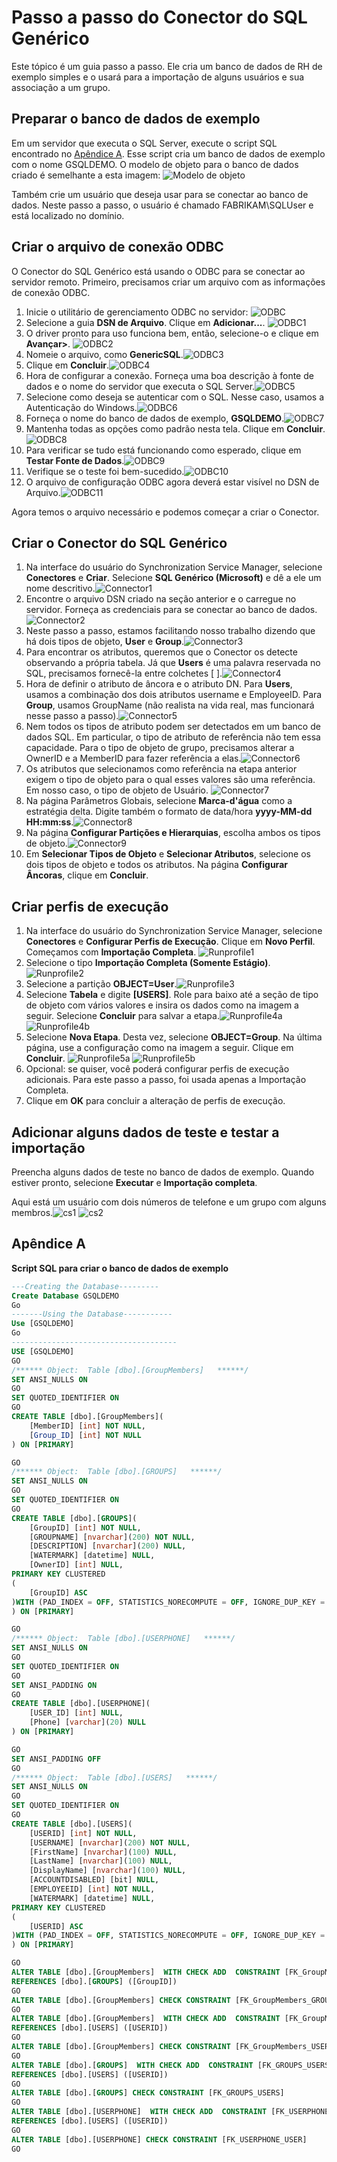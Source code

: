 <properties
   pageTitle="Passo a passo para conector SQL genérico | Microsoft Azure"
   description="Este artigo explicará um passo a passo simples do sistema de RH usando o Conector do SQL Genérico."
   services="active-directory"
   documentationCenter=""
   authors="AndKjell"
   manager="stevenpo"
   editor=""/>

<tags
   ms.service="active-directory"
   ms.workload="identity"
   ms.tgt_pltfrm="na"
   ms.devlang="na"
   ms.topic="article"
   ms.date="08/30/2016"
   ms.author="andkjell"/>

# Passo a passo do Conector do SQL Genérico
Este tópico é um guia passo a passo. Ele cria um banco de dados de RH de exemplo simples e o usará para a importação de alguns usuários e sua associação a um grupo.

## Preparar o banco de dados de exemplo
Em um servidor que executa o SQL Server, execute o script SQL encontrado no [Apêndice A](#appendix-a). Esse script cria um banco de dados de exemplo com o nome GSQLDEMO. O modelo de objeto para o banco de dados criado é semelhante a esta imagem: ![Modelo de objeto](.\media\active-directory-aadconnectsync-connector-genericsql-step-by-step\objectmodel.png)

Também crie um usuário que deseja usar para se conectar ao banco de dados. Neste passo a passo, o usuário é chamado FABRIKAM\\SQLUser e está localizado no domínio.

## Criar o arquivo de conexão ODBC
O Conector do SQL Genérico está usando o ODBC para se conectar ao servidor remoto. Primeiro, precisamos criar um arquivo com as informações de conexão ODBC.

1. Inicie o utilitário de gerenciamento ODBC no servidor: ![ODBC](.\media\active-directory-aadconnectsync-connector-genericsql-step-by-step\odbc.png)
2. Selecione a guia **DSN de Arquivo**. Clique em **Adicionar...**. ![ODBC1](.\media\active-directory-aadconnectsync-connector-genericsql-step-by-step\odbc1.png)
3. O driver pronto para uso funciona bem, então, selecione-o e clique em **Avançar>**. ![ODBC2](.\media\active-directory-aadconnectsync-connector-genericsql-step-by-step\odbc2.png)
4. Nomeie o arquivo, como **GenericSQL**.![ODBC3](.\media\active-directory-aadconnectsync-connector-genericsql-step-by-step\odbc3.png)
5. Clique em **Concluir**.![ODBC4](.\media\active-directory-aadconnectsync-connector-genericsql-step-by-step\odbc4.png)
6. Hora de configurar a conexão. Forneça uma boa descrição à fonte de dados e o nome do servidor que executa o SQL Server.![ODBC5](.\media\active-directory-aadconnectsync-connector-genericsql-step-by-step\odbc5.png)
7. Selecione como deseja se autenticar com o SQL. Nesse caso, usamos a Autenticação do Windows.![ODBC6](.\media\active-directory-aadconnectsync-connector-genericsql-step-by-step\odbc6.png)
8. Forneça o nome do banco de dados de exemplo, **GSQLDEMO**.![ODBC7](.\media\active-directory-aadconnectsync-connector-genericsql-step-by-step\odbc7.png)
9. Mantenha todas as opções como padrão nesta tela. Clique em **Concluir**.![ODBC8](.\media\active-directory-aadconnectsync-connector-genericsql-step-by-step\odbc8.png)
10. Para verificar se tudo está funcionando como esperado, clique em **Testar Fonte de Dados**.![ODBC9](.\media\active-directory-aadconnectsync-connector-genericsql-step-by-step\odbc9.png)
11. Verifique se o teste foi bem-sucedido.![ODBC10](.\media\active-directory-aadconnectsync-connector-genericsql-step-by-step\odbc10.png)
12. O arquivo de configuração ODBC agora deverá estar visível no DSN de Arquivo.![ODBC11](.\media\active-directory-aadconnectsync-connector-genericsql-step-by-step\odbc11.png)

Agora temos o arquivo necessário e podemos começar a criar o Conector.

## Criar o Conector do SQL Genérico

1. Na interface do usuário do Synchronization Service Manager, selecione **Conectores** e **Criar**. Selecione **SQL Genérico (Microsoft)** e dê a ele um nome descritivo.![Connector1](.\media\active-directory-aadconnectsync-connector-genericsql-step-by-step\connector1.png)
2. Encontre o arquivo DSN criado na seção anterior e o carregue no servidor. Forneça as credenciais para se conectar ao banco de dados.![Connector2](.\media\active-directory-aadconnectsync-connector-genericsql-step-by-step\connector2.png)
3. Neste passo a passo, estamos facilitando nosso trabalho dizendo que há dois tipos de objeto, **User** e **Group**.![Connector3](.\media\active-directory-aadconnectsync-connector-genericsql-step-by-step\connector3.png)
4. Para encontrar os atributos, queremos que o Conector os detecte observando a própria tabela. Já que **Users** é uma palavra reservada no SQL, precisamos fornecê-la entre colchetes [ ].![Connector4](.\media\active-directory-aadconnectsync-connector-genericsql-step-by-step\connector4.png)
5. Hora de definir o atributo de âncora e o atributo DN. Para **Users**, usamos a combinação dos dois atributos username e EmployeeID. Para **Group**, usamos GroupName (não realista na vida real, mas funcionará nesse passo a passo).![Connector5](.\media\active-directory-aadconnectsync-connector-genericsql-step-by-step\connector5.png)
6. Nem todos os tipos de atributo podem ser detectados em um banco de dados SQL. Em particular, o tipo de atributo de referência não tem essa capacidade. Para o tipo de objeto de grupo, precisamos alterar a OwnerID e a MemberID para fazer referência a elas.![Connector6](.\media\active-directory-aadconnectsync-connector-genericsql-step-by-step\connector6.png)
7. Os atributos que selecionamos como referência na etapa anterior exigem o tipo de objeto para o qual esses valores são uma referência. Em nosso caso, o tipo de objeto de Usuário. ![Connector7](.\media\active-directory-aadconnectsync-connector-genericsql-step-by-step\connector7.png)
8. Na página Parâmetros Globais, selecione **Marca-d'água** como a estratégia delta. Digite também o formato de data/hora **yyyy-MM-dd HH:mm:ss**.![Connector8](.\media\active-directory-aadconnectsync-connector-genericsql-step-by-step\connector8.png)
9. Na página **Configurar Partições e Hierarquias**, escolha ambos os tipos de objeto.![Connector9](.\media\active-directory-aadconnectsync-connector-genericsql-step-by-step\connector9.png)
10. Em **Selecionar Tipos de Objeto** e **Selecionar Atributos**, selecione os dois tipos de objeto e todos os atributos. Na página **Configurar Âncoras**, clique em **Concluir**.

## Criar perfis de execução

1. Na interface do usuário do Synchronization Service Manager, selecione **Conectores** e **Configurar Perfis de Execução**. Clique em **Novo Perfil**. Começamos com **Importação Completa**. ![Runprofile1](.\media\active-directory-aadconnectsync-connector-genericsql-step-by-step\runprofile1.png)
2. Selecione o tipo **Importação Completa (Somente Estágio)**.![Runprofile2](.\media\active-directory-aadconnectsync-connector-genericsql-step-by-step\runprofile2.png)
3. Selecione a partição **OBJECT=User**.![Runprofile3](.\media\active-directory-aadconnectsync-connector-genericsql-step-by-step\runprofile3.png)
4. Selecione **Tabela** e digite **[USERS]**. Role para baixo até a seção de tipo de objeto com vários valores e insira os dados como na imagem a seguir. Selecione **Concluir** para salvar a etapa.![Runprofile4a](.\media\active-directory-aadconnectsync-connector-genericsql-step-by-step\runprofile4a.png) ![Runprofile4b](.\media\active-directory-aadconnectsync-connector-genericsql-step-by-step\runprofile4b.png)
5. Selecione **Nova Etapa**. Desta vez, selecione **OBJECT=Group**. Na última página, use a configuração como na imagem a seguir. Clique em **Concluir**. ![Runprofile5a](.\media\active-directory-aadconnectsync-connector-genericsql-step-by-step\runprofile5a.png) ![Runprofile5b](.\media\active-directory-aadconnectsync-connector-genericsql-step-by-step\runprofile5b.png)
6. Opcional: se quiser, você poderá configurar perfis de execução adicionais. Para este passo a passo, foi usada apenas a Importação Completa.
7. Clique em **OK** para concluir a alteração de perfis de execução.

## Adicionar alguns dados de teste e testar a importação
Preencha alguns dados de teste no banco de dados de exemplo. Quando estiver pronto, selecione **Executar** e **Importação completa**.

Aqui está um usuário com dois números de telefone e um grupo com alguns membros.![cs1](.\media\active-directory-aadconnectsync-connector-genericsql-step-by-step\cs1.png) ![cs2](.\media\active-directory-aadconnectsync-connector-genericsql-step-by-step\cs2.png)

## Apêndice A
**Script SQL para criar o banco de dados de exemplo**

```SQL
---Creating the Database---------
Create Database GSQLDEMO
Go
-------Using the Database-----------
Use [GSQLDEMO]
Go
-------------------------------------
USE [GSQLDEMO]
GO
/****** Object:  Table [dbo].[GroupMembers]   ******/
SET ANSI_NULLS ON
GO
SET QUOTED_IDENTIFIER ON
GO
CREATE TABLE [dbo].[GroupMembers](
	[MemberID] [int] NOT NULL,
	[Group_ID] [int] NOT NULL
) ON [PRIMARY]

GO
/****** Object:  Table [dbo].[GROUPS]   ******/
SET ANSI_NULLS ON
GO
SET QUOTED_IDENTIFIER ON
GO
CREATE TABLE [dbo].[GROUPS](
	[GroupID] [int] NOT NULL,
	[GROUPNAME] [nvarchar](200) NOT NULL,
	[DESCRIPTION] [nvarchar](200) NULL,
	[WATERMARK] [datetime] NULL,
	[OwnerID] [int] NULL,
PRIMARY KEY CLUSTERED
(
	[GroupID] ASC
)WITH (PAD_INDEX = OFF, STATISTICS_NORECOMPUTE = OFF, IGNORE_DUP_KEY = OFF, ALLOW_ROW_LOCKS = ON, ALLOW_PAGE_LOCKS = ON) ON [PRIMARY]
) ON [PRIMARY]

GO
/****** Object:  Table [dbo].[USERPHONE]   ******/
SET ANSI_NULLS ON
GO
SET QUOTED_IDENTIFIER ON
GO
SET ANSI_PADDING ON
GO
CREATE TABLE [dbo].[USERPHONE](
	[USER_ID] [int] NULL,
	[Phone] [varchar](20) NULL
) ON [PRIMARY]

GO
SET ANSI_PADDING OFF
GO
/****** Object:  Table [dbo].[USERS]   ******/
SET ANSI_NULLS ON
GO
SET QUOTED_IDENTIFIER ON
GO
CREATE TABLE [dbo].[USERS](
	[USERID] [int] NOT NULL,
	[USERNAME] [nvarchar](200) NOT NULL,
	[FirstName] [nvarchar](100) NULL,
	[LastName] [nvarchar](100) NULL,
	[DisplayName] [nvarchar](100) NULL,
	[ACCOUNTDISABLED] [bit] NULL,
	[EMPLOYEEID] [int] NOT NULL,
	[WATERMARK] [datetime] NULL,
PRIMARY KEY CLUSTERED
(
	[USERID] ASC
)WITH (PAD_INDEX = OFF, STATISTICS_NORECOMPUTE = OFF, IGNORE_DUP_KEY = OFF, ALLOW_ROW_LOCKS = ON, ALLOW_PAGE_LOCKS = ON) ON [PRIMARY]
) ON [PRIMARY]

GO
ALTER TABLE [dbo].[GroupMembers]  WITH CHECK ADD  CONSTRAINT [FK_GroupMembers_GROUPS] FOREIGN KEY([Group_ID])
REFERENCES [dbo].[GROUPS] ([GroupID])
GO
ALTER TABLE [dbo].[GroupMembers] CHECK CONSTRAINT [FK_GroupMembers_GROUPS]
GO
ALTER TABLE [dbo].[GroupMembers]  WITH CHECK ADD  CONSTRAINT [FK_GroupMembers_USERS] FOREIGN KEY([MemberID])
REFERENCES [dbo].[USERS] ([USERID])
GO
ALTER TABLE [dbo].[GroupMembers] CHECK CONSTRAINT [FK_GroupMembers_USERS]
GO
ALTER TABLE [dbo].[GROUPS]  WITH CHECK ADD  CONSTRAINT [FK_GROUPS_USERS] FOREIGN KEY([OwnerID])
REFERENCES [dbo].[USERS] ([USERID])
GO
ALTER TABLE [dbo].[GROUPS] CHECK CONSTRAINT [FK_GROUPS_USERS]
GO
ALTER TABLE [dbo].[USERPHONE]  WITH CHECK ADD  CONSTRAINT [FK_USERPHONE_USER] FOREIGN KEY([USER_ID])
REFERENCES [dbo].[USERS] ([USERID])
GO
ALTER TABLE [dbo].[USERPHONE] CHECK CONSTRAINT [FK_USERPHONE_USER]
GO
```

<!---HONumber=AcomDC_0914_2016-->